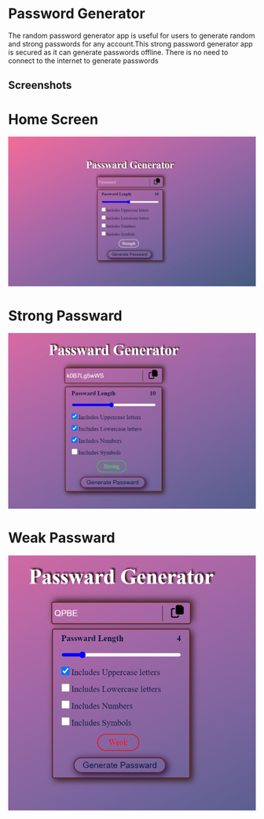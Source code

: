 
# Password Generator

The random password generator app is useful for users to generate random and strong passwords for any account.This strong password generator app is secured as it can generate passwords offline. There is no need to connect to the internet to generate passwords


## Screenshots

# Home Screen
![App Screenshot](./media/s1.png)

# Strong Passward
![App Screenshot](./media/s2.png)

# Weak Passward
![App Screenshot](./media/s3.png)
